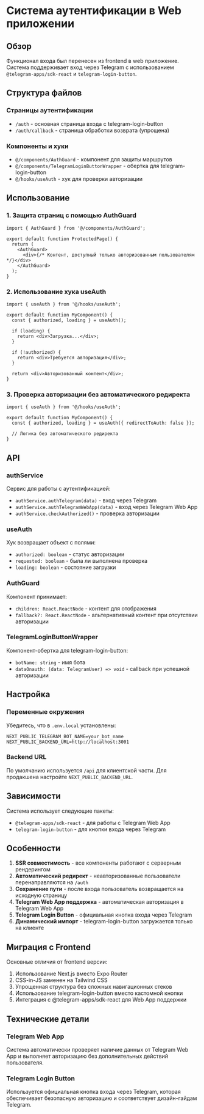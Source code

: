 # Система аутентификации в Web приложении

## Обзор

Функционал входа был перенесен из frontend в web приложение. Система поддерживает вход через Telegram с использованием `@telegram-apps/sdk-react` и `telegram-login-button`.

## Структура файлов

### Страницы аутентификации

- `/auth` - основная страница входа с telegram-login-button
- `/auth/callback` - страница обработки возврата (упрощена)

### Компоненты и хуки

- `@/components/AuthGuard` - компонент для защиты маршрутов
- `@/components/TelegramLoginButtonWrapper` - обертка для telegram-login-button
- `@/hooks/useAuth` - хук для проверки авторизации

## Использование

### 1. Защита страниц с помощью AuthGuard

```tsx
import { AuthGuard } from '@/components/AuthGuard';

export default function ProtectedPage() {
  return (
    <AuthGuard>
      <div>{/* Контент, доступный только авторизованным пользователям */}</div>
    </AuthGuard>
  );
}
```

### 2. Использование хука useAuth

```tsx
import { useAuth } from '@/hooks/useAuth';

export default function MyComponent() {
  const { authorized, loading } = useAuth();

  if (loading) {
    return <div>Загрузка...</div>;
  }

  if (!authorized) {
    return <div>Требуется авторизация</div>;
  }

  return <div>Авторизованный контент</div>;
}
```

### 3. Проверка авторизации без автоматического редиректа

```tsx
import { useAuth } from '@/hooks/useAuth';

export default function MyComponent() {
  const { authorized, loading } = useAuth({ redirectToAuth: false });

  // Логика без автоматического редиректа
}
```

## API

### authService

Сервис для работы с аутентификацией:

- `authService.authTelegram(data)` - вход через Telegram
- `authService.authTelegramWebApp(data)` - вход через Telegram Web App
- `authService.checkAuthorized()` - проверка авторизации

### useAuth

Хук возвращает объект с полями:

- `authorized: boolean` - статус авторизации
- `requested: boolean` - была ли выполнена проверка
- `loading: boolean` - состояние загрузки

### AuthGuard

Компонент принимает:

- `children: React.ReactNode` - контент для отображения
- `fallback?: React.ReactNode` - альтернативный контент при отсутствии авторизации

### TelegramLoginButtonWrapper

Компонент-обертка для telegram-login-button:

- `botName: string` - имя бота
- `dataOnauth: (data: TelegramUser) => void` - callback при успешной авторизации

## Настройка

### Переменные окружения

Убедитесь, что в `.env.local` установлены:

```
NEXT_PUBLIC_TELEGRAM_BOT_NAME=your_bot_name
NEXT_PUBLIC_BACKEND_URL=http://localhost:3001
```

### Backend URL

По умолчанию используется `/api` для клиентской части. Для продакшена настройте `NEXT_PUBLIC_BACKEND_URL`.

## Зависимости

Система использует следующие пакеты:

- `@telegram-apps/sdk-react` - для работы с Telegram Web App
- `telegram-login-button` - для кнопки входа через Telegram

## Особенности

1. **SSR совместимость** - все компоненты работают с серверным рендерингом
2. **Автоматический редирект** - неавторизованные пользователи перенаправляются на `/auth`
3. **Сохранение пути** - после входа пользователь возвращается на исходную страницу
4. **Telegram Web App поддержка** - автоматическая авторизация в Telegram Web App
5. **Telegram Login Button** - официальная кнопка входа через Telegram
6. **Динамический импорт** - telegram-login-button загружается только на клиенте

## Миграция с Frontend

Основные отличия от frontend версии:

1. Использование Next.js вместо Expo Router
2. CSS-in-JS заменен на Tailwind CSS
3. Упрощенная структура без сложных навигационных стеков
4. Использование telegram-login-button вместо кастомной кнопки
5. Интеграция с @telegram-apps/sdk-react для Web App поддержки

## Технические детали

### Telegram Web App

Система автоматически проверяет наличие данных от Telegram Web App и выполняет авторизацию без дополнительных действий пользователя.

### Telegram Login Button

Используется официальная кнопка входа через Telegram, которая обеспечивает безопасную авторизацию и соответствует дизайн-гайдам Telegram.
